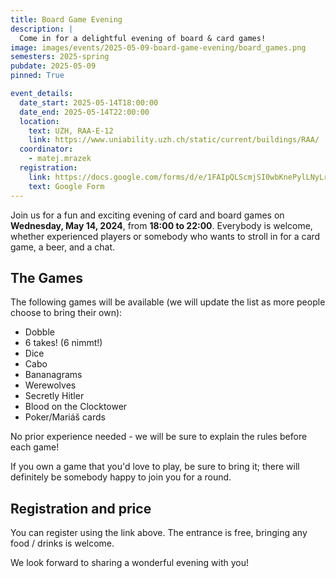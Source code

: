 ```yaml
---
title: Board Game Evening
description: |
  Come in for a delightful evening of board & card games! 
image: images/events/2025-05-09-board-game-evening/board_games.png
semesters: 2025-spring
pubdate: 2025-05-09
pinned: True

event_details:
  date_start: 2025-05-14T18:00:00
  date_end: 2025-05-14T22:00:00
  location:
    text: UZH, RAA-E-12
    link: https://www.uniability.uzh.ch/static/current/buildings/RAA/
  coordinator: 
    - matej.mrazek
  registration:
    link: https://docs.google.com/forms/d/e/1FAIpQLScmjSI0wbKnePylLNyLrSoDiK26ei1xIth-Lkp_sVwMg1TXaA/viewform?usp=sharingGNnUekmLfLSjyrw/viewform
    text: Google Form
---
```


Join us for a fun and exciting evening of card and board games on **Wednesday, May 14, 2024**, from **18:00 to 22:00**. Everybody is welcome, whether experienced players or somebody who wants to stroll in for a card game, a beer, and a chat.



## **The Games**

The following games will be available (we will update the list as more people choose to bring their own):
* Dobble
* 6 takes! (6 nimmt!)
* Dice
* Cabo
* Bananagrams
* Werewolves
* Secretly Hitler
* Blood on the Clocktower
* Poker/Mariáš cards

No prior experience needed - we will be sure to explain the rules before each game!

If you own a game that you'd love to play, be sure to bring it; there will definitely be somebody happy to join you for a round.




## **Registration and price**

You can register using the link above. The entrance is free, bringing any food / drinks is welcome.

We look forward to sharing a wonderful evening with you! 
